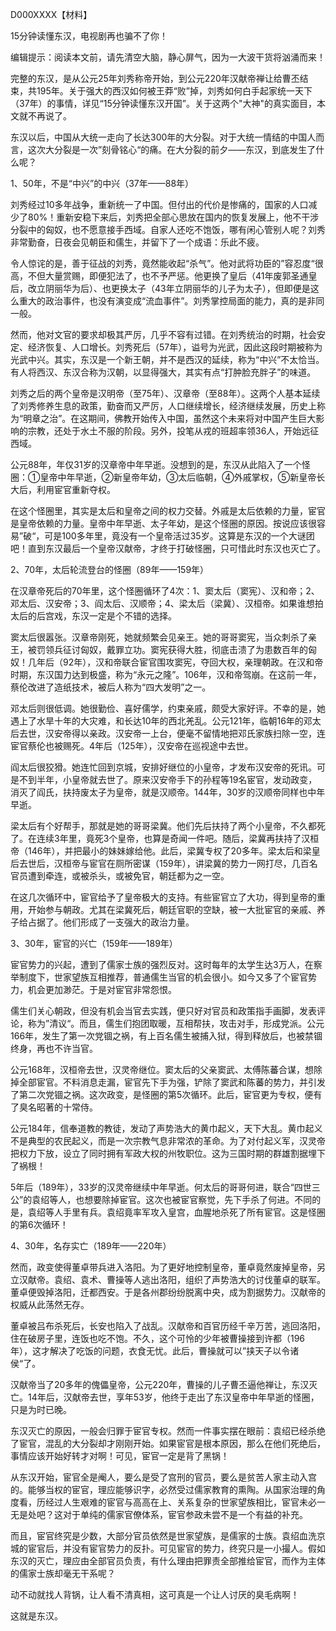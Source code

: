D000XXXX【材料】

15分钟读懂东汉，电视剧再也骗不了你！

编辑提示：阅读本文前，请先清空大脑，静心屏气，因为一大波干货将汹涌而来！



完整的东汉，是从公元25年刘秀称帝开始，到公元220年汉献帝禅让给曹丕结束，共195年。关于强大的西汉如何被王莽“败”掉，刘秀如何白手起家统一天下（37年）的事情，详见“15分钟读懂东汉开国”。关于这两个"大神"的真实面目，本文就不再说了。

东汉以后，中国从大统一走向了长达300年的大分裂。对于大统一情结的中国人而言，这次大分裂是一次”刻骨铭心“的痛。在大分裂的前夕——东汉，到底发生了什么呢？



1、50年，不是“中兴”的中兴（37年——88年）

刘秀经过10多年战争，重新统一了中国。但付出的代价是惨痛的，国家的人口减少了80%！重新安稳下来后，刘秀把全部心思放在国内的恢复发展上，他不干涉分裂中的匈奴，也不愿意接手西域。自家人还吃不饱饭，哪有闲心管别人呢？刘秀非常勤奋，日夜会见朝臣和儒生，并留下了一个成语：乐此不疲。

令人惊诧的是，善于征战的刘秀，竟然能收起“杀气”。他对武将功臣的”容忍度“很高，不但大量赏赐，即便犯法了，也不予严惩。他更换了皇后（41年废郭圣通皇后，改立阴丽华为后）、也更换太子（43年立阴丽华的儿子为太子），但即便是这么重大的政治事件，也没有演变成“流血事件”。刘秀掌控局面的能力，真的是非同一般。

然而，他对文官的要求却极其严厉，几乎不容有过错。在刘秀统治的时期，社会安定、经济恢复、人口增长。刘秀死后（57年），谥号为光武，因此这段时期被称为光武中兴。其实，东汉是一个新王朝，并不是西汉的延续，称为“中兴”不太恰当。有人将西汉、东汉合称为汉朝，以显得强大，其实有点“打肿脸充胖子”的味道。

刘秀之后的两个皇帝是汉明帝（至75年）、汉章帝（至88年）。这两个人基本延续了刘秀修养生息的政策，勤奋而又严厉，人口继续增长，经济继续发展，历史上称为“明章之治”。在这期间，佛教开始传入中国，虽然这个未来将对中国产生巨大影响的宗教，还处于水土不服的阶段。另外，投笔从戎的班超率领36人，开始远征西域。

公元88年，年仅31岁的汉章帝中年早逝。没想到的是，东汉从此陷入了一个怪圈：①皇帝中年早逝，②新皇帝年幼，③太后临朝，④外戚掌权，⑤新皇帝长大后，利用宦官重新夺权。

在这个怪圈里，其实是太后和皇帝之间的权力交替。外戚是太后依赖的力量，宦官是皇帝依赖的力量。皇帝中年早逝、太子年幼，是这个怪圈的原因。按说应该很容易”破“，可是100多年里，竟没有一个皇帝活过35岁。这算是东汉的一个大谜团吧！直到东汉最后一个皇帝汉献帝，才终于打破怪圈，只可惜此时东汉也灭亡了。



2、70年，太后轮流登台的怪圈（89年——159年）

在汉章帝死后的70年里，这个怪圈循环了4次：1、窦太后（窦宪）、汉和帝；2、邓太后、汉安帝；3、阎太后、汉顺帝；4、梁太后（梁冀）、汉桓帝。如果谁想拍太后的后宫戏，东汉一定是个不错的选择。

窦太后很嚣张。汉章帝刚死，她就频繁会见亲王。她的哥哥窦宪，当众刺杀了亲王，被罚领兵征讨匈奴，戴罪立功。窦宪获得大胜，彻底击溃了为患数百年的匈奴！几年后（92年），汉和帝联合宦官围攻窦宪，夺回大权，亲理朝政。在汉和帝时期，东汉国力达到极盛，称为“永元之隆”。106年，汉和帝驾崩。在这前一年，蔡伦改进了造纸技术，被后人称为“四大发明”之一。

邓太后则很低调。她很勤俭、喜好儒学，约束亲戚，颇受大家好评。不幸的是，她遇上了水旱十年的大灾难，和长达10年的西北羌乱。公元121年，临朝16年的邓太后去世，汉安帝得以亲政。汉安帝一上台，便毫不留情地把邓氏家族扫除一空，连宦官蔡伦也被赐死。4年后（125年），汉安帝在巡视途中去世。

阎太后很狡猾。她连忙回到京城，安排好继位的小皇帝，才发布汉安帝的死讯。可是不到半年，小皇帝就去世了。原来汉安帝手下的孙程等19名宦官，发动政变，消灭了阎氏，扶持废太子为皇帝，就是汉顺帝。144年，30岁的汉顺帝同样也中年早逝。

梁太后有个好帮手，那就是她的哥哥梁冀。他们先后扶持了两个小皇帝，不久都死了。在连续3年里，竟死3个皇帝，也算是奇闻一件吧。随后，梁冀再扶持了汉桓帝（146年），并把最小的妹妹嫁给他。此后，梁冀专权了20多年。梁太后和梁皇后去世后，汉桓帝与宦官在厕所密谋（159年），讲梁冀的势力一网打尽，几百名官员遭到牵连，或被杀头，或被免官，朝廷都为之一空。

在这几次循环中，宦官给予了皇帝极大的支持。有些宦官立了大功，得到皇帝的重用，开始参与朝政。尤其在梁冀死后，朝廷官职的空缺，被一大批宦官的亲戚、养子给占据了。他们形成了一支强大的政治力量。



3、30年，宦官的兴亡（159年——189年）

宦官势力的兴起，遭到了儒家士族的强烈反对。这时每年的太学生达3万人，在察举制度下，世家望族互相推荐，普通儒生当官的机会很小。如今又多了个宦官势力，机会更加渺茫。于是对宦官非常怨恨。

儒生们关心朝政，但没有机会当官去实践，便只好对官员和政策指手画脚，发表评论，称为”清议“。而且，儒生们抱团取暖，互相帮扶，攻击对手，形成党派。公元166年，发生了第一次党锢之祸，有上百名儒生被捕入狱，得到释放后，也被禁锢终身，再也不许当官。

公元168年，汉桓帝去世，汉灵帝继位。窦太后的父亲窦武、太傅陈蕃合谋，想除掉全部宦官。不料消息走漏，宦官先下手为强，铲除了窦武和陈蕃的势力，并引发了第二次党锢之祸。这次政变，是怪圈的第5次循环。此后，宦官更为专权，便有了臭名昭著的十常侍。

公元184年，信奉道教的教徒，发动了声势浩大的黄巾起义，天下大乱。黄巾起义不是典型的农民起义，而是一次宗教气息非常浓的革命。为了对付起义军，汉灵帝把权力下放，设立了同时拥有军政大权的州牧职位。这为三国时期的群雄割据埋下了祸根！

5年后（189年），33岁的汉灵帝继续中年早逝。何太后的哥哥何进，联合“四世三公”的袁绍等人，也想要除掉宦官。这次也被宦官察觉，先下手杀了何进。不同的是，袁绍等人手里有兵。袁绍竟率军攻入皇宫，血腥地杀死了所有宦官。这是怪圈的第6次循环！



4、30年，名存实亡（189年——220年）

然而，政变使得董卓带兵进入洛阳。为了更好地控制皇帝，董卓竟然废掉皇帝，另立汉献帝。袁绍、袁术、曹操等人逃出洛阳，组织了声势浩大的讨伐董卓的联军。董卓便毁掉洛阳，迁都西安。于是各州郡纷纷脱离中央，成为割据势力。汉献帝的权威从此荡然无存。

董卓被吕布杀死后，长安也陷入了战乱。汉献帝和百官历经千辛万苦，逃回洛阳，住在破房子里，连饭也吃不饱。不久，这个可怜的少年被曹操接到许都（196年），这才解决了吃饭的问题，衣食无忧。此后，曹操就可以”挟天子以令诸侯“了。

汉献帝当了20多年的傀儡皇帝，公元220年，曹操的儿子曹丕逼他禅让，东汉灭亡。14年后，汉献帝去世，享年53岁，他终于走出了东汉皇帝中年早逝的怪圈，只是为时已晚。

东汉灭亡的原因，一般会归罪于宦官专权。然而一件事实摆在眼前：袁绍已经杀绝了宦官，混乱的大分裂却才刚刚开始。如果宦官是根本原因，那么在他们死绝后，事情应该开始好转才对啊！可见，宦官一定是背了黑锅！

从东汉开始，宦官全是阉人，要么是受了宫刑的官员，要么是贫苦人家主动入宫的。能够当权的宦官，理应能够识字，必然受过儒家教育的熏陶。从国家治理的角度看，历经过人生艰难的宦官与高高在上、关系复杂的世家望族相比，宦官未必一无是处吧？这对于单纯的儒家官僚体系，宦官参政未尝不是一个有益的补充。

而且，宦官终究是少数，大部分官员依然是世家望族，是儒家的士族。袁绍血洗京城的宦官后，并没有宦官势力的反扑。可见宦官的势力，终究只是一小撮人。假如东汉的灭亡，理应由全部官员负责，有什么理由把罪责全部推给宦官，而作为主体的儒家士族却毫无干系呢？



动不动就找人背锅，让人看不清真相，这可真是一个让人讨厌的臭毛病啊！

这就是东汉。




